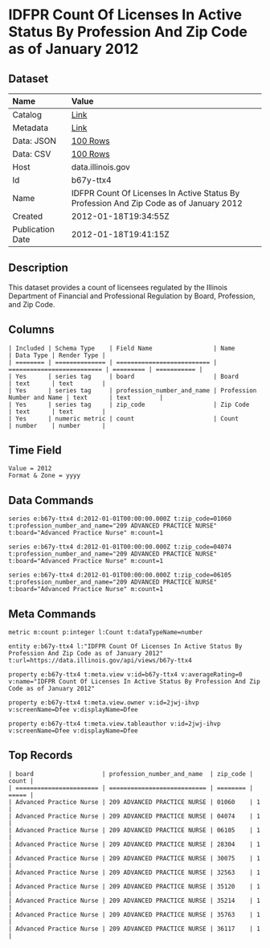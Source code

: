 # IDFPR Count Of Licenses In Active Status By Profession And Zip Code as of January 2012

## Dataset

| Name | Value |
| :--- | :---- |
| Catalog | [Link](https://catalog.data.gov/dataset/idfpr-count-of-licenses-in-active-status-by-profession-and-zip-code-as-of-january-2012-e1a61) |
| Metadata | [Link](https://data.illinois.gov/api/views/b67y-ttx4) |
| Data: JSON | [100 Rows](https://data.illinois.gov/api/views/b67y-ttx4/rows.json?max_rows=100) |
| Data: CSV | [100 Rows](https://data.illinois.gov/api/views/b67y-ttx4/rows.csv?max_rows=100) |
| Host | data.illinois.gov |
| Id | b67y-ttx4 |
| Name | IDFPR Count Of Licenses In Active Status By Profession And Zip Code as of January 2012 |
| Created | 2012-01-18T19:34:55Z |
| Publication Date | 2012-01-18T19:41:15Z |

## Description

This dataset provides a count of licensees regulated by the Illinois Department of Financial and Professional Regulation by Board, Profession, and Zip Code.

## Columns

```ls
| Included | Schema Type    | Field Name                 | Name                       | Data Type | Render Type |
| ======== | ============== | ========================== | ========================== | ========= | =========== |
| Yes      | series tag     | board                      | Board                      | text      | text        |
| Yes      | series tag     | profession_number_and_name | Profession Number and Name | text      | text        |
| Yes      | series tag     | zip_code                   | Zip Code                   | text      | text        |
| Yes      | numeric metric | count                      | Count                      | number    | number      |
```

## Time Field

```ls
Value = 2012
Format & Zone = yyyy
```

## Data Commands

```ls
series e:b67y-ttx4 d:2012-01-01T00:00:00.000Z t:zip_code=01060 t:profession_number_and_name="209 ADVANCED PRACTICE NURSE" t:board="Advanced Practice Nurse" m:count=1

series e:b67y-ttx4 d:2012-01-01T00:00:00.000Z t:zip_code=04074 t:profession_number_and_name="209 ADVANCED PRACTICE NURSE" t:board="Advanced Practice Nurse" m:count=1

series e:b67y-ttx4 d:2012-01-01T00:00:00.000Z t:zip_code=06105 t:profession_number_and_name="209 ADVANCED PRACTICE NURSE" t:board="Advanced Practice Nurse" m:count=1
```

## Meta Commands

```ls
metric m:count p:integer l:Count t:dataTypeName=number

entity e:b67y-ttx4 l:"IDFPR Count Of Licenses In Active Status By Profession And Zip Code as of January 2012" t:url=https://data.illinois.gov/api/views/b67y-ttx4

property e:b67y-ttx4 t:meta.view v:id=b67y-ttx4 v:averageRating=0 v:name="IDFPR Count Of Licenses In Active Status By Profession And Zip Code as of January 2012"

property e:b67y-ttx4 t:meta.view.owner v:id=2jwj-ihvp v:screenName=Dfee v:displayName=Dfee

property e:b67y-ttx4 t:meta.view.tableauthor v:id=2jwj-ihvp v:screenName=Dfee v:displayName=Dfee
```

## Top Records

```ls
| board                   | profession_number_and_name  | zip_code | count | 
| ======================= | =========================== | ======== | ===== | 
| Advanced Practice Nurse | 209 ADVANCED PRACTICE NURSE | 01060    | 1     | 
| Advanced Practice Nurse | 209 ADVANCED PRACTICE NURSE | 04074    | 1     | 
| Advanced Practice Nurse | 209 ADVANCED PRACTICE NURSE | 06105    | 1     | 
| Advanced Practice Nurse | 209 ADVANCED PRACTICE NURSE | 28304    | 1     | 
| Advanced Practice Nurse | 209 ADVANCED PRACTICE NURSE | 30075    | 1     | 
| Advanced Practice Nurse | 209 ADVANCED PRACTICE NURSE | 32563    | 1     | 
| Advanced Practice Nurse | 209 ADVANCED PRACTICE NURSE | 35120    | 1     | 
| Advanced Practice Nurse | 209 ADVANCED PRACTICE NURSE | 35214    | 1     | 
| Advanced Practice Nurse | 209 ADVANCED PRACTICE NURSE | 35763    | 1     | 
| Advanced Practice Nurse | 209 ADVANCED PRACTICE NURSE | 36117    | 1     | 
```